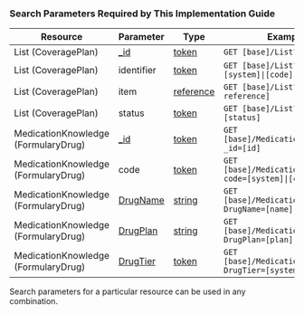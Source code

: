 <a name="Search Parameters Required By This Implementation Guide"></a>
### Search Parameters Required by This Implementation Guide
<table class="grid">
	<thead>
		<tr>
			<th>Resource</th>
			<th>Parameter</th>
			<th>Type</th>
			<th>Example</th>
		</tr>
	</thead>
	<tbody>
		<tr>
			<td>List (CoveragePlan)</td>
			<td><a href="http://hl7.org/fhir/R4/search.html">_id</a></td>
			<td><a href="https://www.hl7.org/fhir/search.html#token">token</a></td>
			<td><code class="highlighter-rouge">GET [base]/List?_id=[id]</code></td>
		</tr>
  	<tr>
			<td>List (CoveragePlan)</td>
			<td>identifier</td>
			<td><a href="https://www.hl7.org/fhir/search.html#token">token</a></td>
			<td><code class="highlighter-rouge">GET [base]/List?identifier=[system]|[code]</code></td>
		</tr>
		<tr>
			<td>List (CoveragePlan)</td>
			<td>item</td>
			<td><a href="https://www.hl7.org/fhir/search.html#reference">reference</a></td>
			<td><code class="highlighter-rouge">GET [base]/List?item=[item-reference]</code></td>
		</tr>
		<tr>
			<td>List (CoveragePlan)</td>
			<td>status</td>
			<td><a href="https://www.hl7.org/fhir/search.html#token">token</a></td>
			<td><code class="highlighter-rouge">GET [base]/List?status=[status]</code></td>
		</tr>
		<tr>
			<td>MedicationKnowledge (FormularyDrug)</td>
			<td><a href="http://hl7.org/fhir/R4/search.html">_id</a></td>
			<td><a href="https://www.hl7.org/fhir/search.html#token">token</a></td>
			<td><code class="highlighter-rouge">GET [base]/MedicationKnowledge?_id=[id]</code></td>
		</tr>
		<tr>
			<td>MedicationKnowledge (FormularyDrug)</td>
			<td>code</td>
			<td><a href="https://www.hl7.org/fhir/search.html#token">token</a></td>
			<td><code class="highlighter-rouge">GET [base]/MedicationKnowledge?code=[system]|[code]</code></td>
		</tr>
		<tr>
			<td>MedicationKnowledge (FormularyDrug)</td>
			<td><a href="http://build.fhir.org/ig/HL7/davinci-pdex-formulary/SearchParameter-DrugName.html">DrugName</a></td>
			<td><a href="https://www.hl7.org/fhir/search.html#string">string</a></td>
			<td><code class="highlighter-rouge">GET [base]/MedicationKnowledge?DrugName=[name]</code></td>
		</tr>
		<tr>
			<td>MedicationKnowledge (FormularyDrug)</td>
			<td><a href="http://build.fhir.org/ig/HL7/davinci-pdex-formulary/SearchParameter-DrugPlan.html">DrugPlan</a></td>
			<td><a href="https://www.hl7.org/fhir/search.html#string">string</a></td>
			<td><code class="highlighter-rouge">GET [base]/MedicationKnowledge?DrugPlan=[plan]</code></td>
		</tr>
		<tr>
			<td>MedicationKnowledge (FormularyDrug)</td>
			<td><a href="http://build.fhir.org/ig/HL7/davinci-pdex-formulary/SearchParameter-DrugTier.html">DrugTier</a></td>
			<td><a href="https://www.hl7.org/fhir/search.html#token">token</a></td>
			<td><code class="highlighter-rouge">GET [base]/MedicationKnowledge?DrugTier=[system]|[code]</code></td>
		</tr>
	</tbody>
</table>
<p>
	Search parameters for a particular resource can be used in any combination.
</p>

